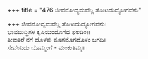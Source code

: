 +++
title = "476 ಜೀವನೋದ್ಯಮವೆಲ್ಲ ತೋಟದುದ್ಯೋಗವೆನು"

+++
ಜೀವನೋದ್ಯಮವೆಲ್ಲ ತೋಟದುದ್ಯೋಗವೆನು।  
ಭಾವಬುದ್ಧಿಗಳ ಕೃಷಿಯಿಂದೊಗೆದ ಫಲದಿಂ॥  
ತೀವುತಿರೆ ನಗೆ ಹೊಳಪು ಮೊಗಮೊಗದೊಳಂ ಜಗದಿ।  
ಸೇವೆಯದು ಬೊಮ್ಮಂಗೆ - ಮಂಕುತಿಮ್ಮ॥  
